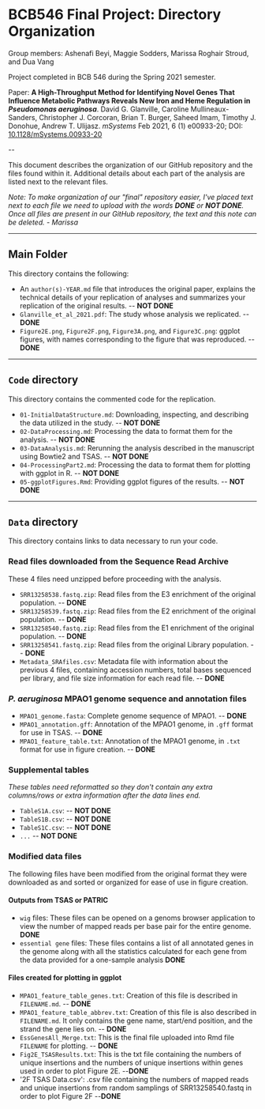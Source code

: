 # BCB546 Final Project: Directory Organization

Group members: Ashenafi Beyi, Maggie Sodders, Marissa Roghair Stroud, and Dua Vang

Project completed in BCB 546 during the Spring 2021 semester. 

Paper: **A High-Throughput Method for Identifying Novel Genes That Influence Metabolic Pathways Reveals New Iron and Heme Regulation in _Pseudomonas aeruginosa_**. David G. Glanville, Caroline Mullineaux-Sanders, Christopher J. Corcoran, Brian T. Burger, Saheed Imam, Timothy J. Donohue, Andrew T. Ulijasz. *mSystems* Feb 2021, 6 (1) e00933-20; DOI: [10.1128/mSystems.00933-20](https://msystems.asm.org/content/6/1/e00933-20)

--

This document describes the organization of our GitHub repository and the files found within it. Additional details about each part of the analysis are listed next to the relevant files. 


_Note: To make organization of our "final" repository easier, I've placed text next to each file we need to upload with the words **DONE** or **NOT DONE**. Once all files are present in our GitHub repository, the text and this note can be deleted. - Marissa_

---



## Main Folder

This directory contains the following:

* An `author(s)-YEAR.md` file that introduces the original paper, explains the technical details of your replication of analyses and summarizes your replication of the original results. -- **NOT DONE**
* `Glanville_et_al_2021.pdf`: The study whose analysis we replicated. -- **DONE**
* `Figure2E.png`, `Figure2F.png`, `Figure3A.png`, and `Figure3C.png`: ggplot figures, with names corresponding to the figure that was reproduced. -- **DONE**

---
## `Code` directory 
This directory contains the commented code for the replication.

* `01-InitialDataStructure.md`: Downloading, inspecting, and describing the data utilized in the study. -- **NOT DONE**
* `02-DataProcessing.md`: Processing the data to format them for the analysis. -- **NOT DONE**
* `03-DataAnalysis.md`: Rerunning the analysis described in the manuscript using Bowtie2 and TSAS. -- **NOT DONE**
* `04-ProcessingPart2.md`: Processing the data to format them for plotting with ggplot in R. -- **NOT DONE**
* `05-ggplotFigures.Rmd`: Providing ggplot figures of the results. -- **NOT DONE**


---
## `Data` directory 
This directory contains links to data necessary to run your code.

### Read files downloaded from the Sequence Read Archive 

These 4 files need unzipped before proceeding with the analysis.

* `SRR13258538.fastq.zip`: Read files from the E3 enrichment of the original population. -- **DONE**
* `SRR13258539.fastq.zip`: Read files from the E2 enrichment of the original population. -- **DONE**
* `SRR13258540.fastq.zip`: Read files from the E1 enrichment of the original population. -- **DONE**
* `SRR13258541.fastq.zip`: Read files from the original Library population. -- **DONE**
* `Metadata_SRAfiles.csv`: Metadata file with information about the previous 4 files, containing accession numbers, total bases sequenced per library, and file size information for each read file. -- **DONE**

### *P. aeruginosa* MPAO1 genome sequence and annotation files

* `MPAO1_genome.fasta`: Complete genome sequence of MPAO1. -- **DONE**
* `MPAO1_annotation.gff`: Annotation of the MPAO1 genome, in `.gff` format for use in TSAS. -- **DONE**
* `MPAO1_feature_table.txt`: Annotation of the MPAO1 genome, in `.txt` format for use in figure creation. -- **DONE**

### Supplemental tables 

_These tables need reformatted so they don't contain any extra columns/rows or extra information after the data lines end._

* `TableS1A.csv`: -- **NOT DONE**
* `TableS1B.csv`: -- **NOT DONE**
* `TableS1C.csv`: -- **NOT DONE**
* `...` -- **NOT DONE**


### Modified data files

The following files have been modified from the original format they were downloaded as and sorted or organized for ease of use in figure creation. 

#### Outputs from TSAS or PATRIC 

* `wig` files: These files can be opened on a genoms browser application to view the number of mapped reads per base pair for the entire genome. **DONE**
* `essential gene` files: These files contains a list of all annotated genes in the genome along with all the statistics calculated for each gene from the data provided for a one-sample analysis **DONE**

#### Files created for plotting in ggplot

* `MPAO1_feature_table_genes.txt`: Creation of this file is described in `FILENAME.md`.  -- **DONE**
* `MPAO1_feature_table_abbrev.txt`: Creation of this file is also described in `FILENAME.md`. It only contains the gene name, start/end position, and the strand the gene lies on.  -- **DONE**
* `EssGenesAll_Merge.txt`: This is the final file uploaded into Rmd file `FILENAME` for plotting. -- **DONE**
* `Fig2E_TSASResults.txt`: This is the txt file containing the numbers of unique insertions and the numbers of unique insertions within genes used in order to plot Figure 2E. --**DONE**
* '2F TSAS Data.csv': .csv file containing the numbers of mapped reads and unique insertions from random samplings of SRR13258540.fastq in order to plot Figure 2F --**DONE**

